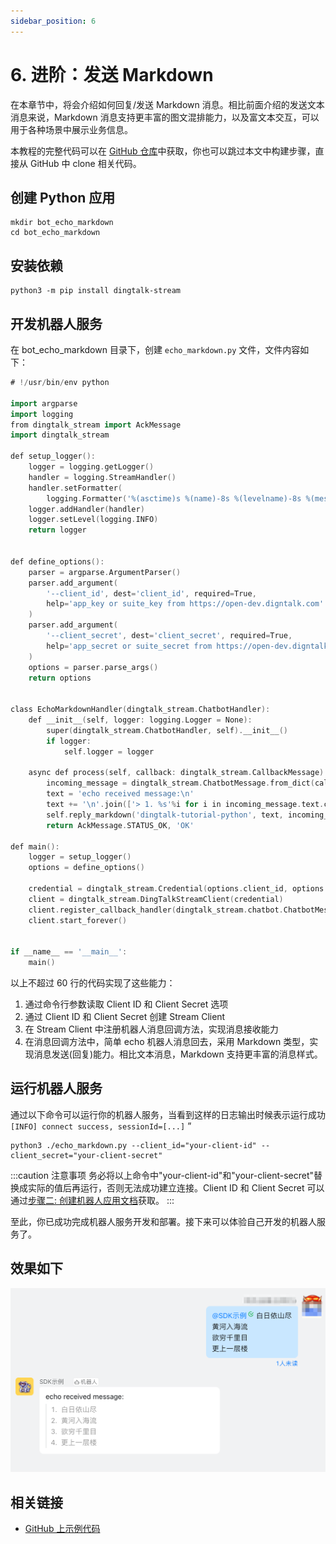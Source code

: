 ```yaml
---
sidebar_position: 6
---
```


# 6. 进阶：发送 Markdown

在本章节中，将会介绍如何回复/发送 Markdown 消息。相比前面介绍的发送文本消息来说，Markdown 消息支持更丰富的图文混排能力，以及富文本交互，可以用于各种场景中展示业务信息。

本教程的完整代码可以在 [GitHub 仓库](https://github.com/open-dingtalk/dingtalk-tutorial-go)中获取，你也可以跳过本文中构建步骤，直接从 GitHub 中 clone 相关代码。

## 创建 Python 应用

```shell
mkdir bot_echo_markdown
cd bot_echo_markdown
```

## 安装依赖

```shell
python3 -m pip install dingtalk-stream
```

## 开发机器人服务

在 bot_echo_markdown 目录下，创建 `echo_markdown.py` 文件，文件内容如下：

```go title="echo_markdown.py" {38-43} showLineNumbers
# !/usr/bin/env python

import argparse
import logging
from dingtalk_stream import AckMessage
import dingtalk_stream

def setup_logger():
    logger = logging.getLogger()
    handler = logging.StreamHandler()
    handler.setFormatter(
        logging.Formatter('%(asctime)s %(name)-8s %(levelname)-8s %(message)s [%(filename)s:%(lineno)d]'))
    logger.addHandler(handler)
    logger.setLevel(logging.INFO)
    return logger


def define_options():
    parser = argparse.ArgumentParser()
    parser.add_argument(
        '--client_id', dest='client_id', required=True,
        help='app_key or suite_key from https://open-dev.digntalk.com'
    )
    parser.add_argument(
        '--client_secret', dest='client_secret', required=True,
        help='app_secret or suite_secret from https://open-dev.digntalk.com'
    )
    options = parser.parse_args()
    return options


class EchoMarkdownHandler(dingtalk_stream.ChatbotHandler):
    def __init__(self, logger: logging.Logger = None):
        super(dingtalk_stream.ChatbotHandler, self).__init__()
        if logger:
            self.logger = logger

    async def process(self, callback: dingtalk_stream.CallbackMessage):
        incoming_message = dingtalk_stream.ChatbotMessage.from_dict(callback.data)
        text = 'echo received message:\n'
        text += '\n'.join(['> 1. %s'%i for i in incoming_message.text.content.strip().split('\n')])
        self.reply_markdown('dingtalk-tutorial-python', text, incoming_message)
        return AckMessage.STATUS_OK, 'OK'

def main():
    logger = setup_logger()
    options = define_options()

    credential = dingtalk_stream.Credential(options.client_id, options.client_secret)
    client = dingtalk_stream.DingTalkStreamClient(credential)
    client.register_callback_handler(dingtalk_stream.chatbot.ChatbotMessage.TOPIC, EchoMarkdownHandler(logger))
    client.start_forever()


if __name__ == '__main__':
    main()
```

以上不超过 60 行的代码实现了这些能力：
1. 通过命令行参数读取 Client ID 和 Client Secret 选项
2. 通过 Client ID 和 Client Secret 创建 Stream Client
3. 在 Stream Client 中注册机器人消息回调方法，实现消息接收能力
4. 在消息回调方法中，简单 echo 机器人消息回去，采用 Markdown 类型，实现消息发送(回复)能力。相比文本消息，Markdown 支持更丰富的消息样式。

## 运行机器人服务

通过以下命令可以运行你的机器人服务，当看到这样的日志输出时候表示运行成功 `[INFO] connect success, sessionId=[...]`
”

```shell
python3 ./echo_markdown.py --client_id="your-client-id" --client_secret="your-client-secret"
```

:::caution 注意事项
务必将以上命令中"your-client-id"和"your-client-secret"替换成实际的值后再运行，否则无法成功建立连接。Client ID 和 Client Secret 可以通过[步骤二: 创建机器人应用文档](/docs/explore/tutorials/stream/bot/go/create-bot)获取。
:::

至此，你已成功完成机器人服务开发和部署。接下来可以体验自己开发的机器人服务了。


## 效果如下

![发送 Markdown 消息](/img/explore/stream/bot/send-markdown.png)

## 相关链接

* [GitHub 上示例代码](https://github.com/open-dingtalk/dingtalk-tutorial-python)
